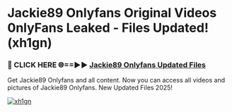 # Jackie89 Onlyfans Original Videos 0nlyFans Leaked - Files Updated! (xh1gn)

<h3>🔴 CLICK HERE 🌐==►► <a href="https://tinyurl.com/ehrbuxhb" rel="nofollow">Jackie89 Onlyfans Updated Files</a></h3>

Get Jackie89 Onlyfans and all content. Now you can access all videos and pictures of Jackie89 Onlyfans. New Updated Files 2025!

[![xh1gn](https://i.imgur.com/lVYEuWS.gif)](https://tinyurl.com/ehrbuxhb)
